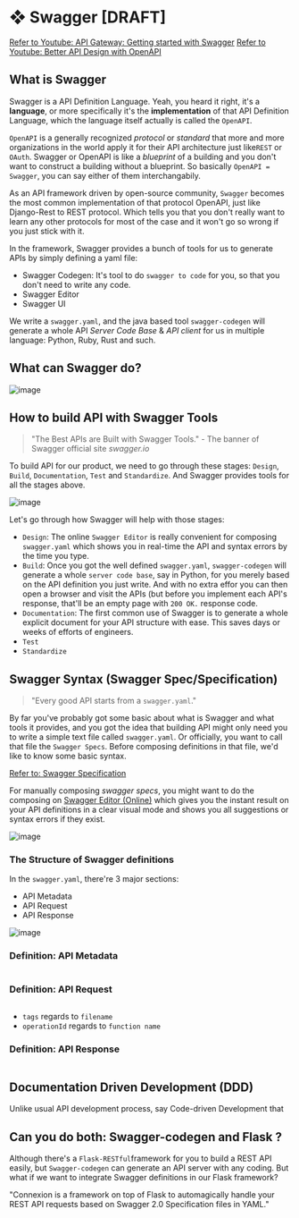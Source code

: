 # ❖ Swagger [DRAFT]

[Refer to Youtube: API Gateway: Getting started with Swagger](https://www.youtube.com/watch?v=K4ftoyg31qs)
[Refer to Youtube: Better API Design with OpenAPI](https://www.youtube.com/watch?v=uBs6dfUgxcI)

## What is Swagger

Swagger is a API Definition Language. Yeah, you heard it right, it's a **language**, or more specifically it's the **implementation** of that API Definition Language, which the language itself actually is called the `OpenAPI`.

`OpenAPI` is a generally recognized _protocol_ or _standard_ that more and more organizations in the world apply it for their API architecture just like`REST` or `OAuth`. Swagger or OpenAPI is like a _blueprint_ of a building and you don't want to construct a building without a blueprint.
So basically `OpenAPI = Swagger`, you can say either of them interchangabily.

As an API framework driven by open-source community, `Swagger` becomes the most common implementation of that protocol OpenAPI, just like Django-Rest to REST protocol. Which tells you that you don't really want to learn any other protocols for most of the case and it won't go so wrong if you just stick with it.

In the framework, Swagger provides a bunch of tools for us to generate APIs by simply defining a yaml file:
- Swagger Codegen: It's tool to do `swagger to code` for you, so that you don't need to write any code.
- Swagger Editor
- Swagger UI

We write a `swagger.yaml`, and the java based tool `swagger-codegen` will generate a whole API _Server Code Base_ & _API client_ for us in multiple language: Python, Ruby, Rust and such.


## What can Swagger do?

![image](https://user-images.githubusercontent.com/14041622/56081887-a45f3200-5e44-11e9-9aa7-65605f281379.png)



## How to build API with Swagger Tools

> "The Best APIs are Built with Swagger Tools." - The banner of Swagger official site _swagger.io_

To build API for our product, we need to go through these stages: `Design`, `Build`, `Documentation`, `Test` and `Standardize`. And Swagger provides tools for all the stages above.

![image](https://user-images.githubusercontent.com/14041622/56080663-5ba07c80-5e36-11e9-9441-63ab0eee2d6f.png)

Let's go through how Swagger will help with those stages:
- `Design`: The online `Swagger Editor` is really convenient for composing `swagger.yaml` which shows you in real-time the API and syntax errors by the time you type.
- `Build`: Once you got the well defined `swagger.yaml`, `swagger-codegen` will generate a whole `server code base`, say in Python, for you merely based on the API definition you just write. And with no extra effor you can then open a browser and visit the APIs (but before you implement each API's response, that'll be an empty page with `200 OK.` response code.
- `Documentation`: The first common use of Swagger is to generate a whole explicit document for your API structure with ease. This saves days or weeks of efforts of engineers.
- `Test`
- `Standardize`


## Swagger Syntax (Swagger Spec/Specification)

> "Every good API starts from a `swagger.yaml`."

By far you've probably got some basic about what is Swagger and what tools it provides, and you got the idea that building API might only need you to write a simple text file called `swagger.yaml`. Or officially, you want to call that file the `Swagger Specs`.
Before composing definitions in that file, we'd like to know some basic syntax.

[Refer to: Swagger Specification](https://swagger.io/docs/specification/basic-structure/)

For manually composing _swagger specs_, you might want to do the composing on [Swagger Editor (Online)](https://editor.swagger.io/) which gives you the instant result on your API definitions in a clear visual mode and shows you all suggestions or syntax errors if they exist.

![image](https://user-images.githubusercontent.com/14041622/56007503-87731380-5d0b-11e9-982a-494e3aa3d87c.png)


### The Structure of Swagger definitions

In the `swagger.yaml`, there're 3 major sections:
- API Metadata
- API Request
- API Response

![image](https://user-images.githubusercontent.com/14041622/56081492-95768080-5e40-11e9-9cca-bdb65f645f37.png)


### Definition: API Metadata

```yaml


```


### Definition: API Request


```yaml


```

- `tags` regards to `filename`
- `operationId` regards to `function name`


### Definition: API Response


```yaml


```



## Documentation Driven Development (DDD)

Unlike usual API development process, say Code-driven Development that 



## Can you do both: Swagger-codegen and Flask ?

Although there's a `Flask-RESTful`framework for you to build a REST API easily, but `Swagger-codegen` can generate an API server with any coding. But what if we want to integrate Swagger definitions in our Flask framework?

"Connexion is a framework on top of Flask to automagically handle your REST API requests based on Swagger 2.0 Specification files in YAML."